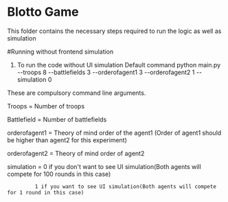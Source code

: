 # Blotto Game
This folder contains the necessary steps required to run the logic as well as simulation

#Running without frontend simulation

1. To run the code without UI simulation
   Default command
   python main.py --troops 8 --battlefields 3 --orderofagent1 3 --orderofagent2 1  --simulation 0

These are compulsory command line arguments.

Troops = Number of troops

Battlefield = Number of battlefields

orderofagent1 = Theory of mind order of the agent1  (Order of agent1 should be higher than agent2 for this experiment)

orderofagent2 = Theory of mind order of agent2

simulation = 0 if you don't want to see UI simulation(Both agents will compete for 100 rounds in this case)

             1 if you want to see UI simulation(Both agents will compete for 1 round in this case)



